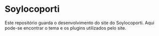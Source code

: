 Soylocoporti
============

Este repositório guarda o desenvolvimento do site do Soylocoporti. Aqui pode-se encontrar o tema e os plugins utilizados pelo site.
